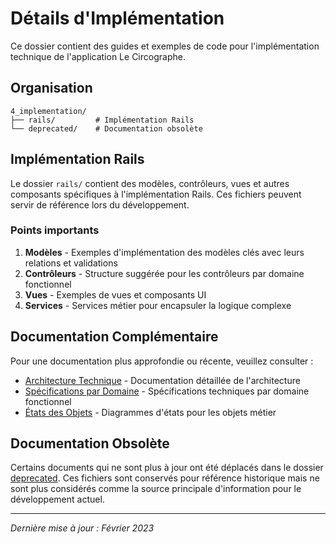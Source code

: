 # Détails d'Implémentation

Ce dossier contient des guides et exemples de code pour l'implémentation technique de l'application Le Circographe.

## Organisation

```
4_implementation/
├── rails/         # Implémentation Rails
└── deprecated/    # Documentation obsolète
```

## Implémentation Rails

Le dossier `rails/` contient des modèles, contrôleurs, vues et autres composants spécifiques à l'implémentation Rails. Ces fichiers peuvent servir de référence lors du développement.

### Points importants

1. **Modèles** - Exemples d'implémentation des modèles clés avec leurs relations et validations
2. **Contrôleurs** - Structure suggérée pour les contrôleurs par domaine fonctionnel
3. **Vues** - Exemples de vues et composants UI
4. **Services** - Services métier pour encapsuler la logique complexe

## Documentation Complémentaire

Pour une documentation plus approfondie ou récente, veuillez consulter :

- [Architecture Technique](../..../..../../docs/architecture/technical/) - Documentation détaillée de l'architecture
- [Spécifications par Domaine](../1_métier/) - Spécifications techniques par domaine fonctionnel
- [États des Objets](docs/business/images/adhesion_states.md) - Diagrammes d'états pour les objets métier

## Documentation Obsolète

Certains documents qui ne sont plus à jour ont été déplacés dans le dossier [deprecated](./deprecated/). Ces fichiers sont conservés pour référence historique mais ne sont plus considérés comme la source principale d'information pour le développement actuel.

---

*Dernière mise à jour : Février 2023* 
